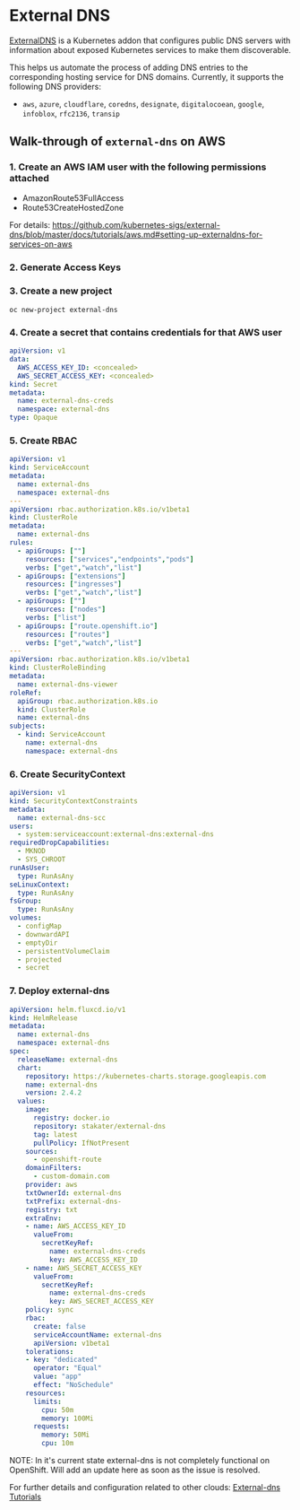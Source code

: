# External DNS

[ExternalDNS](https://github.com/kubernetes-sigs/external-dns) is a Kubernetes addon that configures public DNS servers
with information about exposed Kubernetes services to make them discoverable.

This helps us automate the process of adding DNS entries to the corresponding hosting service for DNS domains. Currently,
it supports the following DNS providers:

- `aws`, `azure`, `cloudflare`, `coredns`, `designate`, `digitalocoean`, `google`, `infoblox`, `rfc2136`, `transip`

## Walk-through of `external-dns` on AWS

### 1. Create an AWS IAM user with the following permissions attached

- AmazonRoute53FullAccess
- Route53CreateHostedZone

For details: <https://github.com/kubernetes-sigs/external-dns/blob/master/docs/tutorials/aws.md#setting-up-externaldns-for-services-on-aws>

### 2. Generate Access Keys

### 3. Create a new project

`oc new-project external-dns`

### 4. Create a secret that contains credentials for that AWS user

```yaml
apiVersion: v1
data:
  AWS_ACCESS_KEY_ID: <concealed>
  AWS_SECRET_ACCESS_KEY: <concealed>
kind: Secret
metadata:
  name: external-dns-creds
  namespace: external-dns
type: Opaque
```

### 5. Create RBAC

```yaml
apiVersion: v1
kind: ServiceAccount
metadata:
  name: external-dns
  namespace: external-dns
---
apiVersion: rbac.authorization.k8s.io/v1beta1
kind: ClusterRole
metadata:
  name: external-dns
rules:
  - apiGroups: [""]
    resources: ["services","endpoints","pods"]
    verbs: ["get","watch","list"]
  - apiGroups: ["extensions"]
    resources: ["ingresses"]
    verbs: ["get","watch","list"]
  - apiGroups: [""]
    resources: ["nodes"]
    verbs: ["list"]
  - apiGroups: ["route.openshift.io"]
    resources: ["routes"]
    verbs: ["get","watch","list"]
---
apiVersion: rbac.authorization.k8s.io/v1beta1
kind: ClusterRoleBinding
metadata:
  name: external-dns-viewer
roleRef:
  apiGroup: rbac.authorization.k8s.io
  kind: ClusterRole
  name: external-dns
subjects:
  - kind: ServiceAccount
    name: external-dns
    namespace: external-dns
```

### 6. Create SecurityContext

```yaml
apiVersion: v1
kind: SecurityContextConstraints
metadata:
  name: external-dns-scc
users:
  - system:serviceaccount:external-dns:external-dns
requiredDropCapabilities:
  - MKNOD
  - SYS_CHROOT
runAsUser:
  type: RunAsAny
seLinuxContext:
  type: RunAsAny
fsGroup:
  type: RunAsAny
volumes:
  - configMap
  - downwardAPI
  - emptyDir
  - persistentVolumeClaim
  - projected
  - secret
```

### 7. Deploy external-dns

```yaml
apiVersion: helm.fluxcd.io/v1
kind: HelmRelease
metadata:
  name: external-dns
  namespace: external-dns
spec:
  releaseName: external-dns
  chart:
    repository: https://kubernetes-charts.storage.googleapis.com
    name: external-dns
    version: 2.4.2
  values:
    image:
      registry: docker.io
      repository: stakater/external-dns
      tag: latest
      pullPolicy: IfNotPresent
    sources:
      - openshift-route
    domainFilters:
      - custom-domain.com
    provider: aws
    txtOwnerId: external-dns
    txtPrefix: external-dns-
    registry: txt
    extraEnv:
    - name: AWS_ACCESS_KEY_ID
      valueFrom:
        secretKeyRef:
          name: external-dns-creds
          key: AWS_ACCESS_KEY_ID
    - name: AWS_SECRET_ACCESS_KEY
      valueFrom:
        secretKeyRef:
          name: external-dns-creds
          key: AWS_SECRET_ACCESS_KEY
    policy: sync
    rbac:
      create: false
      serviceAccountName: external-dns
      apiVersion: v1beta1
    tolerations:
    - key: "dedicated"
      operator: "Equal"
      value: "app"
      effect: "NoSchedule"
    resources:
      limits:
        cpu: 50m
        memory: 100Mi
      requests:
        memory: 50Mi
        cpu: 10m
```

NOTE: In it's current state external-dns is not completely functional on OpenShift. Will add an update here as soon as the issue is resolved.

For further details and configuration related to other clouds: [External-dns Tutorials](https://github.com/kubernetes-sigs/external-dns/tree/master/docs/tutorials)
